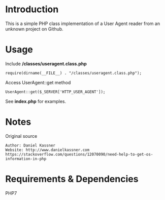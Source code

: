 # Introduction
This is a simple PHP class implementation of a User Agent reader from an unknown project on Github.

# Usage
Include **/classes/useragent.class.php**
```
require(dirname(__FILE__) . "/classes/useragent.class.php");
```

Access UserAgent::get method
```
UserAgent::get($_SERVER['HTTP_USER_AGENT']);
```

See **index.php** for examples.

# Notes
Original source
```
Author: Daniel Kassner
Website: http://www.danielkassner.com
https://stackoverflow.com/questions/12070090/need-help-to-get-os-information-in-php
```

# Requirements & Dependencies
PHP7
